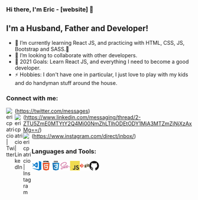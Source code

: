 
### Hi there, I'm Eric - [website] 👋

## I'm a Husband, Father and Developer!
- 🌱 I’m currently learning React JS, and practicing with HTML, CSS, JS, Bootstrap and SASS.🤣
- 👯 I’m looking to collaborate with other developers.
- 🥅 2021 Goals: Learn React JS, and everything I need to become a good developer.
- ⚡ Hobbies: I don't have one in particular, I just love to play with my kids and do handyman stuff around the house.

### Connect with me:
<img align="left" alt="ericpatricio | Twitter" width="23px" src="https://cdn.jsdelivr.net/npm/simple-icons@v3/icons/twitter.svg" /> (https://twitter.com/messages)
<br />
<img align="left" alt="ericpatricio | LinkedIn" width="23px" src="https://cdn.jsdelivr.net/npm/simple-icons@v3/icons/linkedin.svg" /> (https://www.linkedin.com/messaging/thread/2-ZTU5ZmE0MTYtY2Q4Mi00NmZhLTlhODEtODY1MjA3MTZmZjNjXzAxMg==/)
<br />
<img align="left" alt="ericpatricio | Instagram" width="23px" src="https://cdn.jsdelivr.net/npm/simple-icons@v3/icons/instagram.svg" /> (https://www.instagram.com/direct/inbox/)
<br />

### Languages and Tools:
<img align="left" alt="Visual Studio Code" width="26px" src="https://raw.githubusercontent.com/github/explore/80688e429a7d4ef2fca1e82350fe8e3517d3494d/topics/visual-studio-code/visual-studio-code.png" />
<img align="left" alt="HTML5" width="26px" src="https://raw.githubusercontent.com/github/explore/80688e429a7d4ef2fca1e82350fe8e3517d3494d/topics/html/html.png" />
<img align="left" alt="CSS3" width="26px" src="https://raw.githubusercontent.com/github/explore/80688e429a7d4ef2fca1e82350fe8e3517d3494d/topics/css/css.png" />
<img align="left" alt="Sass" width="26px" src="https://raw.githubusercontent.com/github/explore/80688e429a7d4ef2fca1e82350fe8e3517d3494d/topics/sass/sass.png" />
<img align="left" alt="JavaScript" width="26px" src="https://raw.githubusercontent.com/github/explore/80688e429a7d4ef2fca1e82350fe8e3517d3494d/topics/javascript/javascript.png" />
<img align="left" alt="Git" width="26px" src="https://raw.githubusercontent.com/github/explore/80688e429a7d4ef2fca1e82350fe8e3517d3494d/topics/git/git.png" />
<img align="left" alt="GitHub" width="26px" src="https://raw.githubusercontent.com/github/explore/78df643247d429f6cc873026c0622819ad797942/topics/github/github.png" />

<br />
<br />
